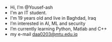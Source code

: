 -  Hi, I’m @Yousef-ash
-  I'm an IT student.
-  I'm 19 years old and live in Baghdad, Iraq
-  I’m interested in AI, ML and security 
-  I’m currently learning Python, Matlab and C++
-  my e-mail daa0203@mtu.edu.iq

<!---
Yousef-ash/Yousef-ash is a ✨ special ✨ repository because its `README.md` (this file) appears on your GitHub profile.
You can click the Preview link to take a look at your changes.
--->
